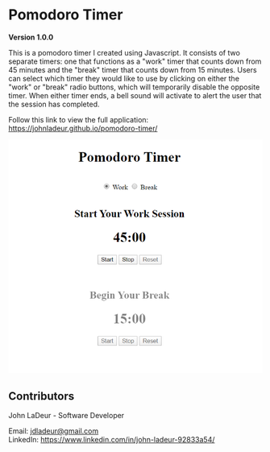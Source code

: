 # Pomodoro Timer

**Version 1.0.0**

This is a pomodoro timer I created using Javascript.  It consists of two separate timers: one that functions as a "work" timer that counts down from 45 minutes and the "break" timer that counts down from 15 minutes.  Users can select which timer they would like to use by clicking on either the "work" or "break" radio buttons, which will temporarily disable the opposite timer.  When either timer ends, a bell sound will activate to alert the user that the session has completed.

Follow this link to view the full application: https://johnladeur.github.io/pomodoro-timer/

![image](https://github.com/johnladeur/pomodoro-timer/blob/master/images/Pomodoro-app-screenshot.png)

## Contributors

John LaDeur - Software Developer

Email: <jdladeur@gmail.com>  
LinkedIn: https://www.linkedin.com/in/john-ladeur-92833a54/

